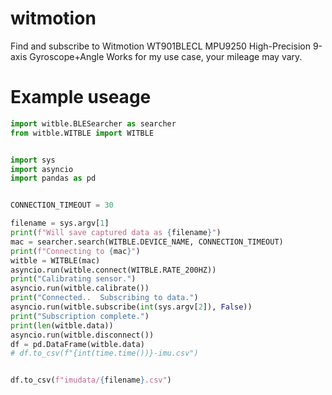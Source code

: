 # witmotion
Find and subscribe to Witmotion WT901BLECL MPU9250 High-Precision 9-axis Gyroscope+Angle 
Works for my use case, your mileage may vary.

# Example useage
```python
import witble.BLESearcher as searcher
from witble.WITBLE import WITBLE


import sys
import asyncio
import pandas as pd


CONNECTION_TIMEOUT = 30

filename = sys.argv[1]
print(f"Will save captured data as {filename}")
mac = searcher.search(WITBLE.DEVICE_NAME, CONNECTION_TIMEOUT)
print(f"Connecting to {mac}")
witble = WITBLE(mac)
asyncio.run(witble.connect(WITBLE.RATE_200HZ))
print("Calibrating sensor.")
asyncio.run(witble.calibrate())
print("Connected..  Subscribing to data.")
asyncio.run(witble.subscribe(int(sys.argv[2]), False))
print("Subscription complete.")
print(len(witble.data))
asyncio.run(witble.disconnect())
df = pd.DataFrame(witble.data)
# df.to_csv(f"{int(time.time())}-imu.csv")


df.to_csv(f"imudata/{filename}.csv")
```
